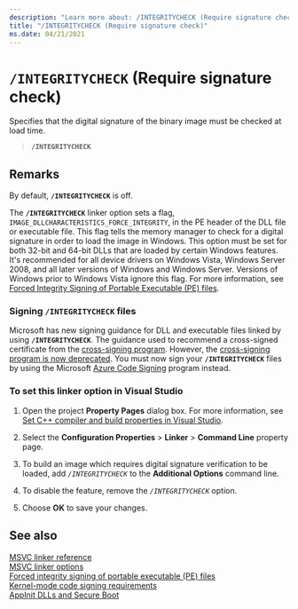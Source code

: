 ```yaml
---
description: "Learn more about: /INTEGRITYCHECK (Require signature check)"
title: "/INTEGRITYCHECK (Require signature check)"
ms.date: 04/21/2021
---
```

# `/INTEGRITYCHECK` (Require signature check)

Specifies that the digital signature of the binary image must be checked at load time.

> **`/INTEGRITYCHECK`**

## Remarks

By default, **`/INTEGRITYCHECK`** is off.

The **`/INTEGRITYCHECK`** linker option sets a flag, `IMAGE_DLLCHARACTERISTICS_FORCE_INTEGRITY`, in the PE header of the DLL file or executable file. This flag tells the memory manager to check for a digital signature in order to load the image in Windows. This option must be set for both 32-bit and 64-bit DLLs that are loaded by certain Windows features. It's recommended for all device drivers on Windows Vista, Windows Server 2008, and all later versions of Windows and Windows Server. Versions of Windows prior to Windows Vista ignore this flag. For more information, see [Forced Integrity Signing of Portable Executable (PE) files](https://social.technet.microsoft.com/wiki/contents/articles/255.forced-integrity-signing-of-portable-executable-pe-files.aspx).

### Signing `/INTEGRITYCHECK` files

Microsoft has new signing guidance for DLL and executable files linked by using **`/INTEGRITYCHECK`**. The guidance used to recommend a cross-signed certificate from the [cross-signing program](/windows-hardware/drivers/install/cross-certificates-for-kernel-mode-code-signing). However, the [cross-signing program is now deprecated](/windows-hardware/drivers/install/deprecation-of-software-publisher-certificates-and-commercial-release-certificates). You must now sign your **`/INTEGRITYCHECK`** files by using the Microsoft [Azure Code Signing](https://techcommunity.microsoft.com/t5/security-compliance-and-identity/azure-code-signing-democratizing-trust-for-developers-and/ba-p/3604669) program instead.

### To set this linker option in Visual Studio

1. Open the project **Property Pages** dialog box. For more information, see [Set C++ compiler and build properties in Visual Studio](../working-with-project-properties.md).

1. Select the **Configuration Properties** > **Linker** > **Command Line** property page.

1. To build an image which requires digital signature verification to be loaded, add *`/INTEGRITYCHECK`* to the **Additional Options** command line.

1. To disable the feature, remove the *`/INTEGRITYCHECK`* option.

1. Choose **OK** to save your changes.

## See also

[MSVC linker reference](linking.md)<br/>
[MSVC linker options](linker-options.md)<br/>
[Forced integrity signing of portable executable (PE) files](https://social.technet.microsoft.com/wiki/contents/articles/255.forced-integrity-signing-of-portable-executable-pe-files.aspx)<br/>
[Kernel-mode code signing requirements](/windows-hardware/drivers/install/kernel-mode-code-signing-requirements--windows-vista-and-later-)<br/>
[AppInit DLLs and Secure Boot](/windows/win32/dlls/secure-boot-and-appinit-dlls)
